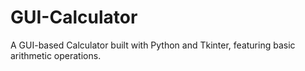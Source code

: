 # GUI-Calculator
A GUI-based Calculator built with Python and Tkinter, featuring basic arithmetic operations.
